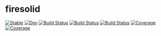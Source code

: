 # firesolid

[![Stable](https://img.shields.io/badge/docs-stable-blue.svg)](https://sezerh24.github.io/firesolid.jl/stable/)
[![Dev](https://img.shields.io/badge/docs-dev-blue.svg)](https://sezerh24.github.io/firesolid.jl/dev/)
[![Build Status](https://github.com/sezerh24/firesolid.jl/actions/workflows/CI.yml/badge.svg?branch=main)](https://github.com/sezerh24/firesolid.jl/actions/workflows/CI.yml?query=branch%3Amain)
[![Build Status](https://app.travis-ci.com/sezerh24/firesolid.jl.svg?branch=main)](https://app.travis-ci.com/sezerh24/firesolid.jl)
[![Build Status](https://ci.appveyor.com/api/projects/status/github/sezerh24/firesolid.jl?svg=true)](https://ci.appveyor.com/project/sezerh24/firesolid-jl)
[![Coverage](https://codecov.io/gh/sezerh24/firesolid.jl/branch/main/graph/badge.svg)](https://codecov.io/gh/sezerh24/firesolid.jl)
[![Coverage](https://coveralls.io/repos/github/sezerh24/firesolid.jl/badge.svg?branch=main)](https://coveralls.io/github/sezerh24/firesolid.jl?branch=main)
